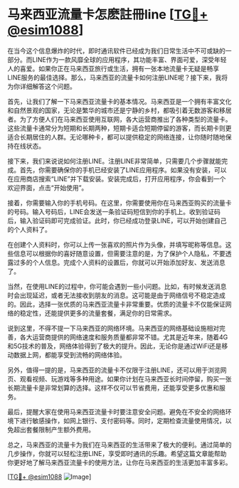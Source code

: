 # 马来西亚流量卡怎麽註冊line [[TG💪+ @esim1088](https://t.me/s/esim1088)]

在当今这个信息爆炸的时代，即时通讯软件已经成为我们日常生活中不可或缺的一部分。而LINE作为一款风靡全球的应用程序，其功能丰富、界面可爱，深受年轻人的喜爱。如果你正在马来西亚旅行或生活，拥有一张本地流量卡无疑是畅享LINE服务的最佳选择。那么，马来西亚的流量卡如何注册LINE呢？接下来，我将为你详细解答这个问题。

首先，让我们了解一下马来西亚流量卡的基本情况。马来西亚是一个拥有丰富文化和自然景观的国家，无论是繁华的城市还是宁静的乡村，都吸引着无数游客和移居者。为了方便人们在马来西亚使用互联网，各大运营商推出了各种类型的流量卡。这些流量卡通常分为短期和长期两种，短期卡适合短期停留的游客，而长期卡则更适合长期居住的人群。无论哪种卡，都可以提供稳定的网络连接，让你随时随地保持在线状态。

接下来，我们来说说如何注册LINE。注册LINE非常简单，只需要几个步骤就能完成。首先，你需要确保你的手机已经安装了LINE应用程序。如果没有安装，可以在应用商店搜索“LINE”并下载安装。安装完成后，打开应用程序，你会看到一个欢迎界面，点击“开始使用”。

接着，你需要输入你的手机号码。在这里，你需要使用你在马来西亚购买的流量卡的号码。输入号码后，LINE会发送一条验证码短信到你的手机上。收到验证码后，输入验证码即可完成验证。此时，你已经成功登录LINE，可以开始创建自己的个人资料了。

在创建个人资料时，你可以上传一张喜欢的照片作为头像，并填写昵称等信息。这些信息可以根据你的喜好随意设置，但需要注意的是，为了保护个人隐私，不要透露过多的个人信息。完成个人资料的设置后，你就可以开始添加好友、发送消息了。

当然，在使用LINE的过程中，你可能会遇到一些小问题。比如，有时候发送消息时会出现延迟，或者无法接收到朋友的消息。这可能是由于网络信号不稳定造成的。因此，选择一张优质的马来西亚流量卡非常重要。优质的流量卡不仅能保证网络的稳定性，还能提供更多的流量套餐，满足你的日常需求。

说到这里，不得不提一下马来西亚的网络环境。马来西亚的网络基础设施相对完善，各大运营商提供的网络速度和服务质量都非常不错。尤其是近年来，随着4G和5G技术的普及，网络体验得到了极大的提升。因此，无论你是通过WiFi还是移动数据上网，都能享受到流畅的网络体验。

另外，值得一提的是，马来西亚的流量卡不仅限于注册LINE，还可以用于浏览网页、观看视频、玩游戏等多种用途。如果你计划在马来西亚长时间停留，购买一张长期流量卡是非常划算的选择。这样不仅可以节省费用，还能享受更多优惠和服务。

最后，提醒大家在使用马来西亚流量卡时要注意安全问题。避免在不安全的网络环境下进行敏感操作，如网上银行、支付密码等。同时，定期检查流量使用情况，以免超出套餐限制产生额外费用。

总之，马来西亚的流量卡为我们在马来西亚的生活带来了极大的便利。通过简单的几步操作，你就可以轻松注册LINE，享受即时通讯的乐趣。希望这篇文章能帮助你更好地了解马来西亚流量卡的使用方法，让你在马来西亚的生活更加丰富多彩。

[[TG💪+ @esim1088](https://t.me/s/esim1088) ![Image](https://i.postimg.cc/4NQfJmqS/Snipaste-2025-05-13-00-14-12.png)]